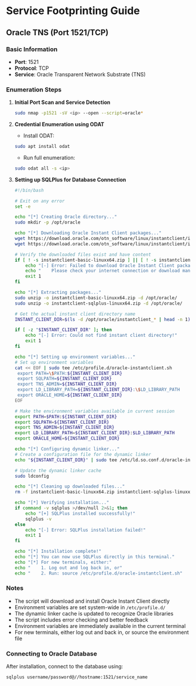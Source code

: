# Service Footprinting Guide

## Oracle TNS (Port 1521/TCP)

### Basic Information
- **Port**: 1521
- **Protocol**: TCP
- **Service**: Oracle Transparent Network Substrate (TNS)

### Enumeration Steps

1. **Initial Port Scan and Service Detection**
   ```bash
   sudo nmap -p1521 -sV <ip> --open --script=oracle*
   ```

2. **Credential Enumeration using ODAT**
   - Install ODAT:
   ```bash
   sudo apt install odat
   ```
   - Run full enumeration:
   ```bash
   sudo odat all -s <ip>
   ```

3. **Setting up SQLPlus for Database Connection**
   ```bash
   #!/bin/bash

   # Exit on any error
   set -e

   echo "[*] Creating Oracle directory..."
   sudo mkdir -p /opt/oracle

   echo "[*] Downloading Oracle Instant Client packages..."
   wget https://download.oracle.com/otn_software/linux/instantclient/instantclient-basic-linuxx64.zip
   wget https://download.oracle.com/otn_software/linux/instantclient/instantclient-sqlplus-linuxx64.zip

   # Verify the downloaded files exist and have content
   if [ ! -s instantclient-basic-linuxx64.zip ] || [ ! -s instantclient-sqlplus-linuxx64.zip ]; then
       echo "[-] Error: Failed to download Oracle Instant Client packages!"
       echo "    Please check your internet connection or download manually from Oracle website."
       exit 1
   fi

   echo "[*] Extracting packages..."
   sudo unzip -o instantclient-basic-linuxx64.zip -d /opt/oracle/
   sudo unzip -o instantclient-sqlplus-linuxx64.zip -d /opt/oracle/

   # Get the actual instant client directory name
   INSTANT_CLIENT_DIR=$(ls -d /opt/oracle/instantclient_* | head -n 1)

   if [ -z "$INSTANT_CLIENT_DIR" ]; then
       echo "[-] Error: Could not find instant client directory!"
       exit 1
   fi

   echo "[*] Setting up environment variables..."
   # Set up environment variables
   cat << EOF | sudo tee /etc/profile.d/oracle-instantclient.sh
    export PATH=\$PATH:${INSTANT_CLIENT_DIR}
    export SQLPATH=${INSTANT_CLIENT_DIR}
    export TNS_ADMIN=${INSTANT_CLIENT_DIR}
    export LD_LIBRARY_PATH=${INSTANT_CLIENT_DIR}:\$LD_LIBRARY_PATH
    export ORACLE_HOME=${INSTANT_CLIENT_DIR}
   EOF

   # Make the environment variables available in current session
   export PATH=$PATH:${INSTANT_CLIENT_DIR}
   export SQLPATH=${INSTANT_CLIENT_DIR}
   export TNS_ADMIN=${INSTANT_CLIENT_DIR}
   export LD_LIBRARY_PATH=${INSTANT_CLIENT_DIR}:$LD_LIBRARY_PATH
   export ORACLE_HOME=${INSTANT_CLIENT_DIR}

   echo "[*] Configuring dynamic linker..."
   # Create a configuration file for the dynamic linker
   echo "${INSTANT_CLIENT_DIR}" | sudo tee /etc/ld.so.conf.d/oracle-instantclient.conf

   # Update the dynamic linker cache
   sudo ldconfig

   echo "[*] Cleaning up downloaded files..."
   rm -f instantclient-basic-linuxx64.zip instantclient-sqlplus-linuxx64.zip

   echo "[*] Verifying installation..."
   if command -v sqlplus >/dev/null 2>&1; then
       echo "[+] SQLPlus installed successfully!"
       sqlplus -v
   else
       echo "[-] Error: SQLPlus installation failed!"
       exit 1
   fi

   echo "[*] Installation complete!"
   echo "[*] You can now use SQLPlus directly in this terminal."
   echo "[*] For new terminals, either:"
   echo "    1. Log out and log back in, or"
   echo "    2. Run: source /etc/profile.d/oracle-instantclient.sh"
   ```

### Notes
- The script will download and install Oracle Instant Client directly
- Environment variables are set system-wide in `/etc/profile.d/`
- The dynamic linker cache is updated to recognize Oracle libraries
- The script includes error checking and better feedback
- Environment variables are immediately available in the current terminal
- For new terminals, either log out and back in, or source the environment file

### Connecting to Oracle Database
After installation, connect to the database using:
```bash
sqlplus username/password@//hostname:1521/service_name
``` 